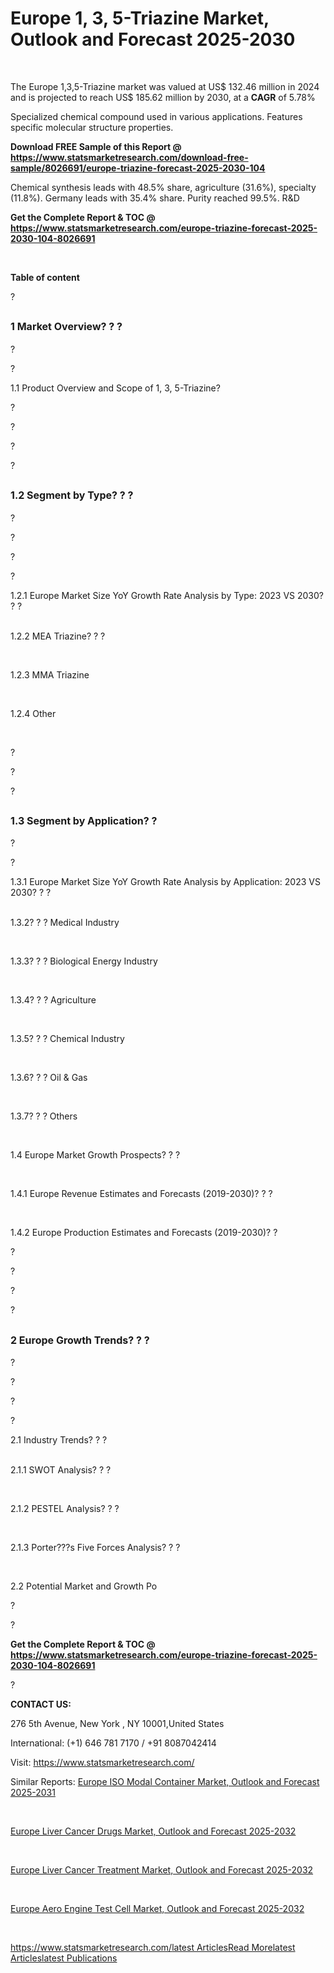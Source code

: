<h1>Europe 1, 3, 5-Triazine Market, Outlook and Forecast 2025-2030</h1><br/><p>The Europe 1,3,5-Triazine market was valued at US$ 132.46 million in 2024 and is projected to reach US$ 185.62 million by 2030, at a <strong>CAGR</strong> of 5.78%</p>
 
 
 
 <p>Specialized chemical compound used in various applications. Features specific molecular structure properties.</p>
 
 
 
 <p><strong>Download FREE Sample of this Report @ <a href="https://www.statsmarketresearch.com/download-free-sample/8026691/europe-triazine-forecast-2025-2030-104">https://www.statsmarketresearch.com/download-free-sample/8026691/europe-triazine-forecast-2025-2030-104</a></strong></p>
 
 
 
 <p>Chemical synthesis leads with 48.5% share, agriculture (31.6%), specialty (11.8%). Germany leads with 35.4% share. Purity reached 99.5%. R&D</p>
 
 
 
 <div><b>Get the Complete Report & TOC @ <a href="https://www.statsmarketresearch.com/europe-triazine-forecast-2025-2030-104-8026691">https://www.statsmarketresearch.com/europe-triazine-forecast-2025-2030-104-8026691</a></b></div>
 
 
 
 <p><br />
 
 <b>Table of content</b></p>
 
 
 
 <p>? </p>
 
 
 
 <h2><span style="font-size:16px"><strong>1 Market Overview? ? ? </strong></span></h2>
 
 
 
 <p>? </p>
 
 
 
 <p>? </p>
 
 
 
 <p>1.1 Product Overview and Scope of 1, 3, 5-Triazine? </p>
 
 
 
 <p>? </p>
 
 
 
 <p>? </p>
 
 
 
 <p>? </p>
 
 
 
 <p>? </p>
 
 
 
 <h2><strong><span style="font-size:16px">1.2 Segment by Type? ? ? </span></strong></h2>
 
 
 
 <p>? </p>
 
 
 
 <p>? </p>
 
 
 
 <p>? </p>
 
 
 
 <p>? </p>
 
 
 
 <p>1.2.1 Europe Market Size YoY Growth Rate Analysis by Type: 2023 VS 2030? ? ? <br />
 
 <br />
 
 1.2.2 MEA Triazine? ? ? <br />
 
 <br />
 
 1.2.3 MMA Triazine<br />
 
 <br />
 
 1.2.4 Other<br />
 
 <br />
 
 ? </p>
 
 
 
 <p>? </p>
 
 
 
 <p>? </p>
 
 
 
 <h2><span style="font-size:16px"><strong>1.3 Segment by Application? ? </strong></span></h2>
 
 
 
 <p>? </p>
 
 
 
 <p>? </p>
 
 
 
 <p>1.3.1 Europe Market Size YoY Growth Rate Analysis by Application: 2023 VS 2030? ? ? <br />
 
 <br />
 
 1.3.2? ? ? Medical Industry<br />
 
 <br />
 
 1.3.3? ? ? Biological Energy Industry<br />
 
 <br />
 
 1.3.4? ? ? Agriculture<br />
 
 <br />
 
 1.3.5? ? ? Chemical Industry<br />
 
 <br />
 
 1.3.6? ? ? Oil & Gas<br />
 
 <br />
 
 1.3.7? ? ? Others<br />
 
 <br />
 
 1.4 Europe Market Growth Prospects? ? ? <br />
 
 <br />
 
 1.4.1 Europe Revenue Estimates and Forecasts (2019-2030)? ? ? <br />
 
 <br />
 
 1.4.2 Europe Production Estimates and Forecasts (2019-2030)? ? </p>
 
 
 
 <p>? </p>
 
 
 
 <p>? </p>
 
 
 
 <p>? </p>
 
 
 
 <p>? </p>
 
 
 
 <h2><span style="font-size:16px"><strong>2 Europe Growth Trends? ? ? </strong></span></h2>
 
 
 
 <p>? </p>
 
 
 
 <p>? </p>
 
 
 
 <p>? </p>
 
 
 
 <p>? </p>
 
 
 
 <p>2.1 Industry Trends? ? ? <br />
 
 <br />
 
 2.1.1 SWOT Analysis? ? ? <br />
 
 <br />
 
 2.1.2 PESTEL Analysis? ? ? <br />
 
 <br />
 
 2.1.3 Porter???s Five Forces Analysis? ? ? <br />
 
 <br />
 
 2.2 Potential Market and Growth Po</p>
 
 
 
 <p>? </p>
 
 
 
 <p>? </p>
 
 
 
 <div><b>Get the Complete Report & TOC @ <a href="https://www.statsmarketresearch.com/europe-triazine-forecast-2025-2030-104-8026691">https://www.statsmarketresearch.com/europe-triazine-forecast-2025-2030-104-8026691</a></b></div>
 
 
 
 <p>? </p>
 
 
 
 <p><b>CONTACT US:</b><br />
 
 276 5th Avenue, New York , NY 10001,United States<br />
 
 International: (+1) 646 781 7170 / +91 8087042414<br />
 
 Visit: <a href="https://www.statsmarketresearch.com/">https://www.statsmarketresearch.com/</a><br />
 
 Similar Reports: <a href="https://www.statsmarketresearch.com/europe-triazine-forecast-2025-2030-104-8026691">Europe ISO Modal Container Market, Outlook and Forecast 2025-2031</a><br />
 
 <br />
 
 <a href="https://www.statsmarketresearch.com/europe-triazine-forecast-2025-2030-104-8026691">Europe Liver Cancer Drugs Market, Outlook and Forecast 2025-2032</a><br />
 
 <br />
 
 <a href="https://www.statsmarketresearch.com/europe-triazine-forecast-2025-2030-104-8026691">Europe Liver Cancer Treatment Market, Outlook and Forecast 2025-2032</a><br />
 
 <br />
 
 <a href="https://www.statsmarketresearch.com/europe-triazine-forecast-2025-2030-104-8026691">Europe Aero Engine Test Cell Market, Outlook and Forecast 2025-2032</a><br />
 
 <br />
 
 <a href="https://gyeongbokgung.com">https://www.statsmarketresearch.com/</a><a href="https://hallyeomaritime.com">latest Articles</a><a href="https://jingwansa.com">Read More</a><a href="https://nguoiviet.jp/">latest Articles</a><a href="https://www.intelmarketresearch.com/">latest Publications</a></p>